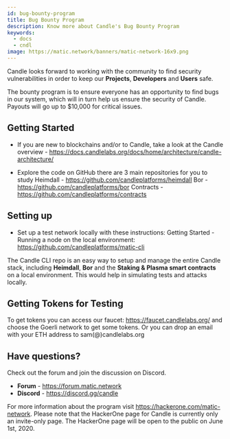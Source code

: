 ```yaml
---
id: bug-bounty-program
title: Bug Bounty Program
description: Know more about Candle's Bug Bounty Program
keywords:
  - docs
  - cndl
image: https://matic.network/banners/matic-network-16x9.png
---
```


Candle looks forward to working with the community to find security vulnerabilities in order to keep our **Projects**, **Developers** and **Users** safe.

The bounty program is to ensure everyone has an opportunity to find bugs in our system, which will in turn help us ensure the security of Candle. Payouts will go up to $10,000 for critical issues.

## Getting Started
* If you are new to blockchains and/or to Candle, take a look at the Candle overview - https://docs.candlelabs.org/docs/home/architecture/candle-architecture/

* Explore the code on GitHub there are 3 main repositories for you to study
Heimdall - https://github.com/candleplatforms/heimdall
Bor - https://github.com/candleplatforms/bor
Contracts - https://github.com/candleplatforms/contracts

## Setting up
* Set up a test network locally with these instructions: Getting Started - Running a node on the local environment: https://github.com/candleplatforms/matic-cli

The Candle CLI repo is an easy way to setup and manage the entire Candle stack, including **Heimdall**, **Bor** and the **Staking & Plasma smart contracts** on a local environment. This would help in simulating tests and attacks locally.


## Getting Tokens for Testing

To get tokens you can access our faucet: https://faucet.candlelabs.org/ and choose the Goerli network to get some tokens. Or you can drop an email with your ETH address to sam(@)candlelabs.org

## Have questions?

Check out the forum and join the discussion on Discord.
* **Forum** - https://forum.matic.network
* **Discord** - https://discord.gg/candle

For more information about the program visit https://hackerone.com/matic-network. Please note that the HackerOne page for Candle is currently only an invite-only page. The HackerOne page will be open to the public on June 1st, 2020.

